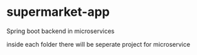 # supermarket-app
Spring boot backend in microservices

inside each folder there will be seperate project for microservice
